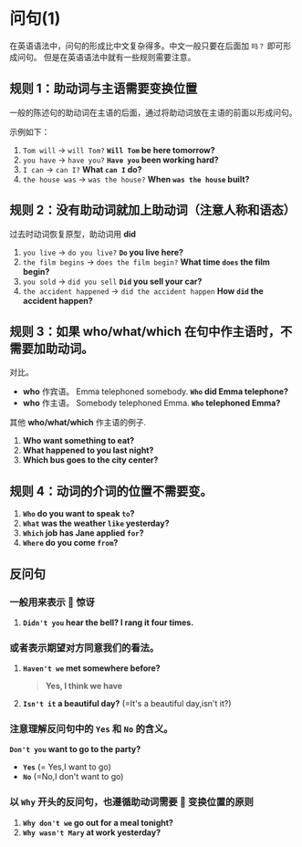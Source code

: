 # 问句(1)

在英语语法中，问句的形成比中文复杂得多。中文一般只要在后面加 `吗？` 即可形成问句。
但是在英语语法中就有一些规则需要注意。

## 规则 1：助动词与主语需要变换位置

一般的陈述句的助动词在主语的后面，通过将助动词放在主语的前面以形成问句。

示例如下：

1.  `Tom will` -> `will Tom?` **`Will Tom` be here tomorrow?**
2.  `you have` -> `have you?` **`Have you` been working hard?**
3.  `I can` -> `can I?` **What `can I` do?**
4.  `the house was` -> `was the house?` **When `was the house` built?**

## 规则 2：没有助动词就加上助动词（注意人称和语态）

过去时动词恢复原型，助动词用 **did**

1. `you live` -> `do you live?` **`Do` you live here?**
2. `the film begins` -> `does the film begin?` **What time `does` the film begin?**
3. `you sold` -> `did you sell` **`Did` you sell your car?**
4. `the accident happened` -> `did the accident happen` **How `did` the accident happen?**

## 规则 3：如果 **who/what/which** 在句中作主语时，不需要加助动词。

对比。

- **who** 作宾语。 Emma telephoned somebody. **`Who` did Emma telephone?**
- **who** 作主语。 Somebody telephoned Emma. **`Who` telephoned Emma?**

其他 **who/what/which** 作主语的例子.

1. **Who want something to eat?**
2. **What happened to you last night?**
3. **Which bus goes to the city center?**

## 规则 4：动词的介词的位置不需要变。

1. **`Who` do you want to speak `to`?**
2. **`What` was the weather `like` yesterday?**
3. **`Which` job has Jane applied `for`?**
4. **`Where` do you come `from`?**

## 反问句

### 一般用来表示  惊讶

1. **`Didn't you` hear the bell? I rang it four times.**

### 或者表示期望对方同意我们的看法。

1. **`Haven't we` met somewhere before?**

   > **Yes, I think we have**

2. **`Isn't it` a beautiful day?** (=It's a beautiful day,isn't it?)

### 注意理解反问句中的 `Yes` 和 `No` 的含义。

**`Don't you` want to go to the party?**

- **`Yes`** (= Yes,I want to go)
- **`No`** (=No,I don't want to go)

### 以 **`Why`** 开头的反问句，也遵循助动词需要  变换位置的原则

1. **`Why don't we` go out for a meal tonight?**
2. **`Why wasn't Mary` at work yesterday?**
